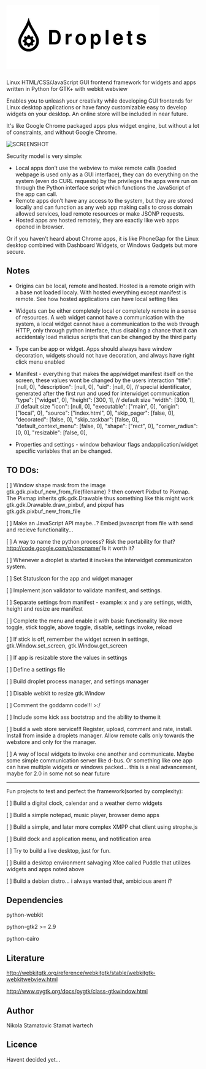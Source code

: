 ![Droplets - Linux html/css/javascript GUI frontend framework for widgets and apps written in Python for GTK+ with webkit webview](droplets_logo.png)
========

Linux HTML/CSS/JavaScript GUI frontend framework for widgets and apps written in Python for GTK+ with webkit webview

Enables you to unleash your creativity while developing GUI frontends for Linux desktop applications or have fancy customizable easy to develop widgets on your desktop. An online store will be included in near future.

It's like Google Chrome packaged apps plus widget engine, but without a lot of constraints, and without Google Chrome. 

![SCREENSHOT](https://i.imgur.com/RUpVIui.jpg)

Security model is very simple: 
* Local apps don’t use the webview to make remote calls (loaded webpage is used only as a GUI interface), they can do everything on the system (even do CURL requests) by the privileges the apps were run on through the Python interface script which functions the JavaScript of the app can call.
* Remote apps don’t have any access to the system, but they are stored locally and can function as any web app making calls to cross domain allowed services, load remote resources or make JSONP requests.
* Hosted apps are hosted remotely, they are exactly like web apps opened in browser.

Or if you haven’t heard about Chrome apps, it is like PhoneGap for the Linux desktop combined with Dashboard Widgets, or Windows Gadgets but more secure.


Notes
-----
* Origins can be local, remote and hosted. Hosted is a remote origin with a base not loaded localy. With hosted everything except manifest is remote. See how hosted applications can have local setting files

* Widgets can be either completely local or completely remote in a sense of resources. A web widget cannot have a communication with the system, a local widget cannot have a communication to the web through HTTP, only through python interface, thus disabling a chance that it can accidentaly load malicius scripts that can be changed by the third party

* Type can be app or widget. Apps should always have window decoration, widgets should not have decoration, and always have right click menu enabled

* Manifest - everything that makes the app/widget manifest itself on the screen, these values wont be changed by the users interaction
	"title": [null, 0],
	"description": [null, 0],
	"uid": [null, 0], // special identificator, generated after the first run and used for interwidget communication
	"type": ["widget", 0],
	"height": [300, 1],  // default size
	"width": [300, 1], // default size
	"icon": [null, 0],
	"executable": ["main", 0],
	"origin": ["local", 0],
	"source": ["index.html", 0],
	"skip_pager": [false, 0],
	"decorated": [false, 0], 
	"skip_taskbar": [false, 0], 
	"default_context_menu": [false, 0],
	"shape": ["rect", 0],
	"corner_radius": [0, 0],
	"resizable": [false, 0],

* Properties and settings - window behaviour flags andapplication/widget specific variables that an be changed.

TO DOs:
-------
[ ] Window shape mask from the image gtk.gdk.pixbuf_new_from_file(filename) ? then convert Pixbuf to Pixmap. The Pixmap inherits gtk.gdk.Drawable thus something like this might work gtk.gdk.Drawable.draw_pixbuf, and pixpuf has gtk.gdk.pixbuf_new_from_file

[ ] Make an JavaScript API maybe...? Embed javascript from file with send and recieve functionality...

[ ] A way to name the python process? Risk the portability for that? http://code.google.com/p/procname/ Is it worth it?

[ ] Whenever a droplet is started it invokes the interwidget communicaton system.

[ ] Set StatusIcon for the app and widget manager

[ ] Implement json validator to validate manifest, and settings.

[ ] Separate settings from manifest - example: x and y are settings, width, height and resize are manifest 

[ ] Complete the menu and enable it with basic functionality like move toggle, stick toggle, above toggle, disable, settings invoke, reload

[ ] If stick is off, remember the widget screen in settings, gtk.Window.set_screen, gtk.Window.get_screen

[ ] If app is resizable store the values in settings

[ ] Define a settings file

[ ] Build droplet process manager, and settings manager

[ ] Disable webkit to resize gtk.Window

[ ] Comment the goddamn code!!! >:/

[ ] Include some kick ass bootstrap and the ability to theme it

[ ] build a web store service!!! Register, upload, comment and rate, install. Install from inside a droplets manager. Allow remote calls only towards the webstore and only for the manager.

[ ] A way of local widgets to invoke one another and communicate. Maybe some simple communication server like d-bus. Or something like one app can have multiple widgets or windows packed... this is a real advancement, maybe for 2.0 in some not so near future

----

Fun projects to test and perfect the framework(sorted by complexity):

[ ] Build a digital clock, calendar and a weather demo widgets

[ ] Build a simple notepad, music player, browser demo apps

[ ] Build a simple, and later more complex XMPP chat client using strophe.js

[ ] Build dock and application menu, and notification area

[ ] Try to build a live desktop, just for fun.

[ ] Build a desktop environment salvaging Xfce called Puddle that utilizes widgets and apps noted above

[ ] Build a debian distro... i always wanted that, ambicious arent i?


Dependencies
------------
python-webkit 

python-gtk2 >= 2.9

python-cairo

Literature
----------
http://webkitgtk.org/reference/webkitgtk/stable/webkitgtk-webkitwebview.html

http://www.pygtk.org/docs/pygtk/class-gtkwindow.html


Author
------
Nikola Stamatovic Stamat
ivartech

Licence
-------
Havent decided yet...

